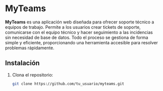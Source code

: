 # MyTeams

**MyTeams** es una aplicación web diseñada para ofrecer soporte técnico a equipos de trabajo. Permite a los usuarios crear tickets de soporte, comunicarse con el equipo técnico y hacer seguimiento a las incidencias sin necesidad de base de datos. Todo el proceso se gestiona de forma simple y eficiente, proporcionando una herramienta accesible para resolver problemas rápidamente.
## Instalación

1. Clona el repositorio:

   ```bash
   git clone https://github.com/tu_usuario/myteams.git